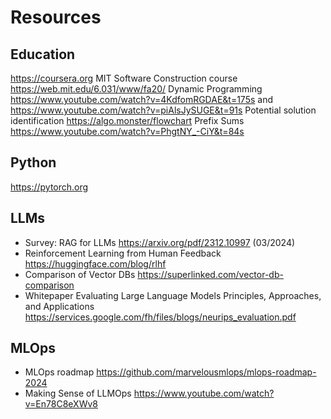# Resources

## Education
https://coursera.org
MIT Software Construction course https://web.mit.edu/6.031/www/fa20/
Dynamic Programming https://www.youtube.com/watch?v=4KdfomRGDAE&t=175s and https://www.youtube.com/watch?v=piAlsJySUGE&t=91s
Potential solution identification https://algo.monster/flowchart
Prefix Sums https://www.youtube.com/watch?v=PhgtNY_-CiY&t=84s
  
## Python
https://pytorch.org

## LLMs
- Survey: RAG for LLMs https://arxiv.org/pdf/2312.10997 (03/2024)
- Reinforcement Learning from Human Feedback https://huggingface.com/blog/rlhf
- Comparison of Vector DBs https://superlinked.com/vector-db-comparison
- Whitepaper Evaluating Large Language Models Principles, Approaches, and Applications https://services.google.com/fh/files/blogs/neurips_evaluation.pdf

## MLOps
- MLOps roadmap https://github.com/marvelousmlops/mlops-roadmap-2024
- Making Sense of LLMOps https://www.youtube.com/watch?v=En78C8eXWv8
